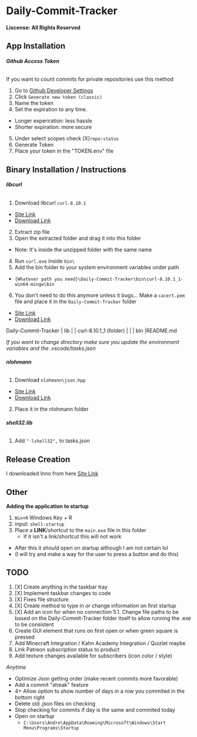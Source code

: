 # Daily-Commit-Tracker

#### Liscense: All Rights Reserved

## App Installation
###### **Github Access Token**
If you want to count commits for private repositories use this method
1. Go to [Github Developer Settings](https://github.com/settings/tokens)
2. Click `Generate new token (classic)`
3. Name the token
4. Set the expiration to any time. 
 - Longer experiration: less hassle
 - Shorter expiration: more secure
5. Under select scopes check [X]`repo:status`
7. Generate Token
8. Place your token in the "TOKEN.env" file


## Binary Installation / Instructions
###### **libcurl**
1. Download libcurl `curl-8.10.1`
 - [Site Link](https://curl.se/windows/)
 - [Download Link](https://curl.se/windows/dl-8.10.1_1/curl-8.10.1_1-win64-mingw.zip)
2. Extract zip file
3. Open the extracted folder and drag it into this folder
  - Note: It's inside the unzipped folder with the same name
4. Run `curl.exe` inside `bin\`
5. Add the bin folder to your system environment variables under path
 - `{Whatever path you need}\Daily-Commit-Tracker\bin\curl-8.10.1_1-win64-mingw\bin`

6. You don't need to do this anymore unless it bugs... Make a `cacert.pem` file and place it in the `Daily-Commit-Tracker` folder
 - [Site Link](https://curl.se/docs/caextract.html)
 - [Download Link](https://curl.se/ca/cacert.pem)

Daily-Commit-Tracker
| lib
| | curl-8.10.1_1 (folder)
| | | bin
|README.md

*If you want to change directory make sure you update the environment variables and the .vscode/tasks.json*

###### **nlohmann**
1. Download `nlohmann\json.hpp`
 - [Site Link](https://github.com/nlohmann/json/releases)
 - [Download Link](https://github.com/nlohmann/json/releases/download/v3.11.3/json.hpp)
2. Place it in the nlohmann folder


###### **shell32.lib**
1. Add `"-lshell32",` to tasks.json

## Release Creation
I downloaded Inno from here [Site Link](https://jrsoftware.org/isdl.php)

## Other
**Adding the application to startup**
1. `Win+R` Windows Key + R
2. input: `shell:startup`
3. Place a **LINK**/shortcut to the `main.exe` file in this folder
   - if it isn't a link/shortcut this will not work 
 - After this it *should* open on startup although I am not certain lol 
 - (I will try and make a way for the user to press a button and do this)

## TODO
1. [X] Create anything in the taskbar tray
2. [X] Implement taskbar changes to code
3. [X] Fixes file structure
4. [X] Create method to type in or change information on first startup
5. [X] Add an icon for when no connection
5.1. Change file paths to be based on the Daily-Commit-Tracker folder itself to allow running the .exe to be consistent
6. Create GUI element that runs on first open or when green square is pressed
7. Add Minecraft Integration / Kahn Academy Integration / Quizlet maybe
8. Link Patreon subscription status to product
9. Add texture changes available for subscribers (icon color / style)

*Anytime*
 - Optimize Json getting order (make recent commits more favorable)
 - Add a commit "streak" feature
 - 4+ Allow option to show number of days in a row you commited in the bottom right
 - Delete old .json files on checking
 - Stop checking for commits if day is the same and commited today
 - Open on startup
   - `C:\Users\Andre\AppData\Roaming\Microsoft\Windows\Start Menu\Programs\Startup`
